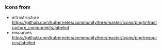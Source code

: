 ﻿
### Icons from

- infrastructure https://github.com/kubernetes/community/tree/master/icons/png/infrastructure_components/labeled
- resources https://github.com/kubernetes/community/tree/master/icons/png/resources/labeled



